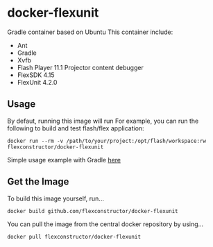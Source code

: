# docker-flexunit
Gradle container based on Ubuntu
This container include:
* Ant
* Gradle
* Xvfb
* Flash Player 11.1 Projector content debugger
* FlexSDK 4.15
* FlexUnit 4.2.0

## Usage
By defaut, running this image will run 
For example, you can run the following to build and test flash/flex application:

```
docker run --rm -v /path/to/your/project:/opt/flash/workspace:rw flexconstructor/docker-flexunit

```

Simple usage example with Gradle [here](https://github.com/flexconstructor/docker-flex-unit-example)

## Get the Image
To build this image yourself, run...

```
docker build github.com/flexconstructor/docker-flexunit

```

You can pull the image from the central docker repository by using...

```
docker pull flexconstructor/docker-flexunit

```
